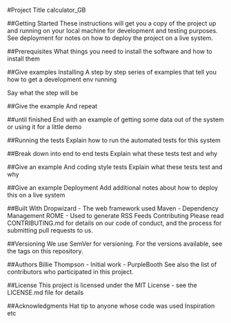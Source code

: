 #Project Title
calculator_GB

##Getting Started
These instructions will get you a copy of the project up and running on your local machine for development and testing purposes. See deployment for notes on how to deploy the project on a live system.

##Prerequisites
What things you need to install the software and how to install them

##Give examples
Installing
A step by step series of examples that tell you how to get a development env running

Say what the step will be

##Give the example
And repeat

##until finished
End with an example of getting some data out of the system or using it for a little demo

##Running the tests
Explain how to run the automated tests for this system

##Break down into end to end tests
Explain what these tests test and why

##Give an example
And coding style tests
Explain what these tests test and why

##Give an example
Deployment
Add additional notes about how to deploy this on a live system

##Built With
Dropwizard - The web framework used
Maven - Dependency Management
ROME - Used to generate RSS Feeds
Contributing
Please read CONTRIBUTING.md for details on our code of conduct, and the process for submitting pull requests to us.

##Versioning
We use SemVer for versioning. For the versions available, see the tags on this repository.

##Authors
Billie Thompson - Initial work - PurpleBooth
See also the list of contributors who participated in this project.

##License
This project is licensed under the MIT License - see the LICENSE.md file for details

##Acknowledgments
Hat tip to anyone whose code was used
Inspiration
etc
